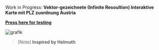Work in Progress: **Vektor-gezeichnete (Infinite Resoultion) Interaktive Karte mit PLZ zuordnung Austria**

**[Press here for testing](https://kingslayer9988.github.io/austria-post-and-area-code/)**

![grafik](https://github.com/user-attachments/assets/75cca476-d5d4-4655-8555-96d1cdd12978)


> [Note]
> **Inspired by Helmuth**
